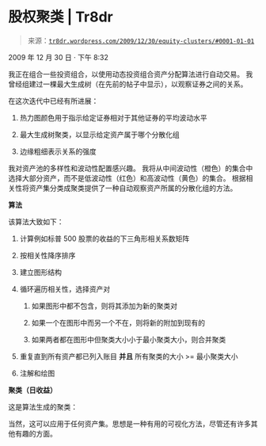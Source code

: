 <!--yml

类别：未分类

日期：2024 年 05 月 18 日 15:35:30

-->

# 股权聚类 | Tr8dr

> 来源：[`tr8dr.wordpress.com/2009/12/30/equity-clusters/#0001-01-01`](https://tr8dr.wordpress.com/2009/12/30/equity-clusters/#0001-01-01)

2009 年 12 月 30 日 · 下午 8:32

我正在组合一些投资组合，以使用动态投资组合资产分配算法进行自动交易。 我曾经组建过一棵最大生成树（在先前的帖子中显示），以观察证券之间的关系。

在这次迭代中已经有所进展：

1.  热力图颜色用于指示给定证券相对于其他证券的平均波动水平

1.  最大生成树聚类，以显示给定资产属于哪个分散化组

1.  边缘粗细表示关系的强度

我对资产池的多样性和波动性配置感兴趣。 我将从中间波动性（橙色）的集合中选择大部分资产，而不是低波动性（红色）和高波动性（黄色）的集合。 根据相关性将资产集分类成聚类提供了一种自动观察资产所属的分散化组的方法。

**算法**

该算法大致如下：

1.  计算例如标普 500 股票的收益的下三角形相关系数矩阵

1.  按相关性降序排序

1.  建立图形结构

1.  循环遍历相关性，选择资产对

    1.  如果图形中都不包含，则将其添加为新的聚类对

    1.  如果一个在图形中而另一个不在，则将新的附加到现有的

    1.  如果两者都在图形中但聚类大小小于最小聚类大小，则合并聚类

1.  重复直到所有资产都已列入账目 **并且** 所有聚类的大小 >= 最小聚类大小

1.  注解和绘图

**聚类（日收益）**

这是算法生成的聚类：

当然，这可以应用于任何资产集。思想是一种有用的可视化方法，尽管还有许多其他有趣的方面。
